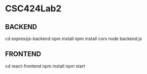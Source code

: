 # CSC424Lab2

BACKEND 
----------
cd expressjs-backend 
npm install 
npm install cors
node backend.js


FRONTEND 
----------
cd react-frontend 
npm install
npm start 
